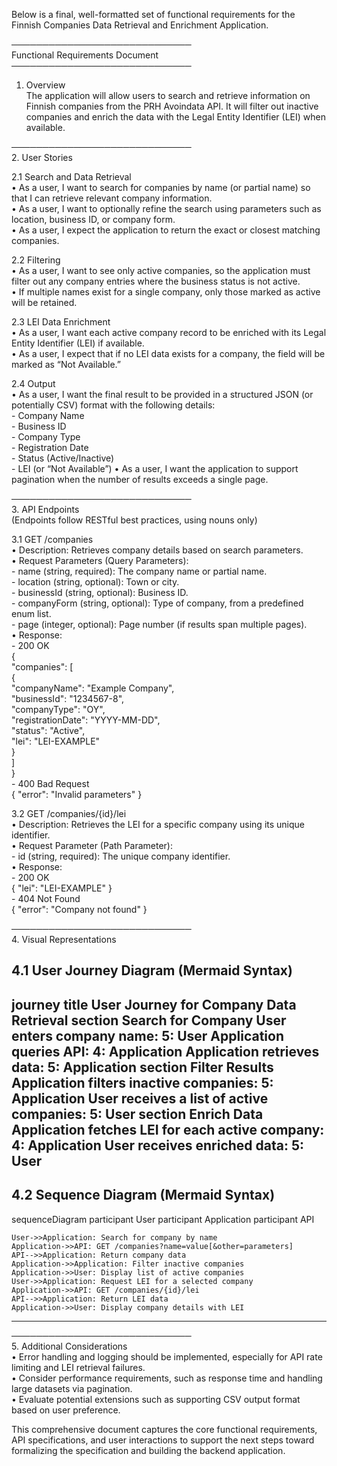 Below is a final, well-formatted set of functional requirements for the Finnish Companies Data Retrieval and Enrichment Application.

─────────────────────────────  
Functional Requirements Document  
─────────────────────────────

1. Overview  
   The application will allow users to search and retrieve information on Finnish companies from the PRH Avoindata API. It will filter out inactive companies and enrich the data with the Legal Entity Identifier (LEI) when available.

─────────────────────────────  
2. User Stories

2.1 Search and Data Retrieval  
   • As a user, I want to search for companies by name (or partial name) so that I can retrieve relevant company information.  
   • As a user, I want to optionally refine the search using parameters such as location, business ID, or company form.  
   • As a user, I expect the application to return the exact or closest matching companies.

2.2 Filtering  
   • As a user, I want to see only active companies, so the application must filter out any company entries where the business status is not active.  
   • If multiple names exist for a single company, only those marked as active will be retained.

2.3 LEI Data Enrichment  
   • As a user, I want each active company record to be enriched with its Legal Entity Identifier (LEI) if available.  
   • As a user, I expect that if no LEI data exists for a company, the field will be marked as “Not Available.”

2.4 Output  
   • As a user, I want the final result to be provided in a structured JSON (or potentially CSV) format with the following details:  
       - Company Name  
       - Business ID  
       - Company Type  
       - Registration Date  
       - Status (Active/Inactive)  
       - LEI (or “Not Available”)
   • As a user, I want the application to support pagination when the number of results exceeds a single page.

─────────────────────────────  
3. API Endpoints  
(Endpoints follow RESTful best practices, using nouns only)

3.1 GET /companies  
   • Description: Retrieves company details based on search parameters.  
   • Request Parameters (Query Parameters):  
     - name (string, required): The company name or partial name.  
     - location (string, optional): Town or city.  
     - businessId (string, optional): Business ID.  
     - companyForm (string, optional): Type of company, from a predefined enum list.  
     - page (integer, optional): Page number (if results span multiple pages).  
   • Response:  
     - 200 OK  
       {  
         "companies": [  
           {  
             "companyName": "Example Company",  
             "businessId": "1234567-8",  
             "companyType": "OY",  
             "registrationDate": "YYYY-MM-DD",  
             "status": "Active",  
             "lei": "LEI-EXAMPLE"  
           }  
         ]  
       }  
     - 400 Bad Request  
       { "error": "Invalid parameters" }

3.2 GET /companies/{id}/lei  
   • Description: Retrieves the LEI for a specific company using its unique identifier.  
   • Request Parameter (Path Parameter):  
     - id (string, required): The unique company identifier.  
   • Response:  
     - 200 OK  
       { "lei": "LEI-EXAMPLE" }  
     - 404 Not Found  
       { "error": "Company not found" }

─────────────────────────────  
4. Visual Representations

4.1 User Journey Diagram (Mermaid Syntax)
-------------------------------------------
journey
    title User Journey for Company Data Retrieval
    section Search for Company
      User enters company name: 5: User
      Application queries API: 4: Application
      Application retrieves data: 5: Application
    section Filter Results
      Application filters inactive companies: 5: Application
      User receives a list of active companies: 5: User
    section Enrich Data
      Application fetches LEI for each active company: 4: Application
      User receives enriched data: 5: User
-------------------------------------------

4.2 Sequence Diagram (Mermaid Syntax)
-------------------------------------------
sequenceDiagram
    participant User
    participant Application
    participant API

    User->>Application: Search for company by name
    Application->>API: GET /companies?name=value[&other=parameters]
    API-->>Application: Return company data
    Application->>Application: Filter inactive companies
    Application->>User: Display list of active companies
    User->>Application: Request LEI for a selected company
    Application->>API: GET /companies/{id}/lei
    API-->>Application: Return LEI data
    Application->>User: Display company details with LEI
-------------------------------------------

─────────────────────────────  
5. Additional Considerations  
   • Error handling and logging should be implemented, especially for API rate limiting and LEI retrieval failures.  
   • Consider performance requirements, such as response time and handling large datasets via pagination.  
   • Evaluate potential extensions such as supporting CSV output format based on user preference.

This comprehensive document captures the core functional requirements, API specifications, and user interactions to support the next steps toward formalizing the specification and building the backend application.